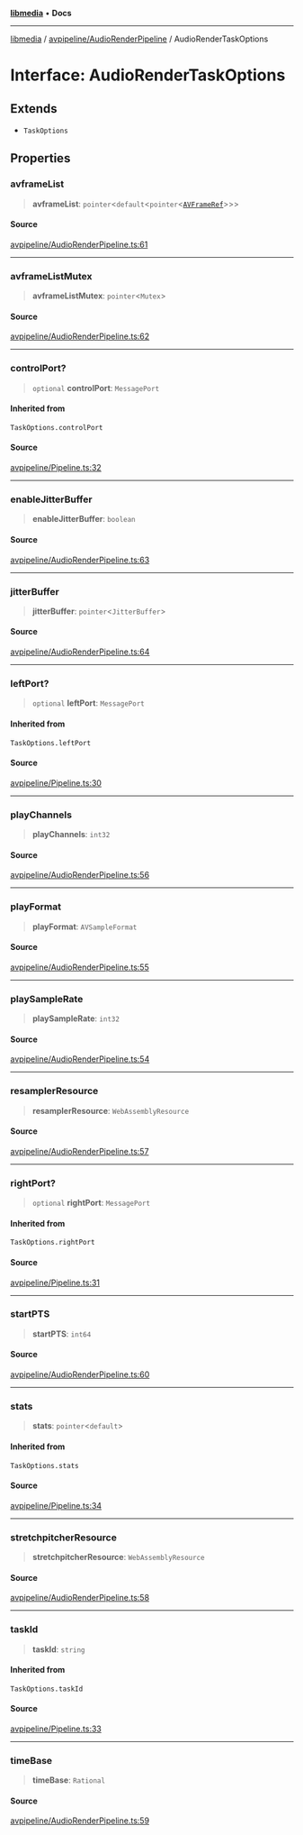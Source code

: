 [**libmedia**](../../../README.md) • **Docs**

***

[libmedia](../../../README.md) / [avpipeline/AudioRenderPipeline](../README.md) / AudioRenderTaskOptions

# Interface: AudioRenderTaskOptions

## Extends

- `TaskOptions`

## Properties

### avframeList

> **avframeList**: `pointer`\<`default`\<`pointer`\<[`AVFrameRef`](../../../avutil/struct/avframe/classes/AVFrameRef.md)\>\>\>

#### Source

[avpipeline/AudioRenderPipeline.ts:61](https://github.com/zhaohappy/libmedia/blob/b4bb608d2b1c00d036d73fc8d222b1a97be53694/src/avpipeline/AudioRenderPipeline.ts#L61)

***

### avframeListMutex

> **avframeListMutex**: `pointer`\<`Mutex`\>

#### Source

[avpipeline/AudioRenderPipeline.ts:62](https://github.com/zhaohappy/libmedia/blob/b4bb608d2b1c00d036d73fc8d222b1a97be53694/src/avpipeline/AudioRenderPipeline.ts#L62)

***

### controlPort?

> `optional` **controlPort**: `MessagePort`

#### Inherited from

`TaskOptions.controlPort`

#### Source

[avpipeline/Pipeline.ts:32](https://github.com/zhaohappy/libmedia/blob/b4bb608d2b1c00d036d73fc8d222b1a97be53694/src/avpipeline/Pipeline.ts#L32)

***

### enableJitterBuffer

> **enableJitterBuffer**: `boolean`

#### Source

[avpipeline/AudioRenderPipeline.ts:63](https://github.com/zhaohappy/libmedia/blob/b4bb608d2b1c00d036d73fc8d222b1a97be53694/src/avpipeline/AudioRenderPipeline.ts#L63)

***

### jitterBuffer

> **jitterBuffer**: `pointer`\<`JitterBuffer`\>

#### Source

[avpipeline/AudioRenderPipeline.ts:64](https://github.com/zhaohappy/libmedia/blob/b4bb608d2b1c00d036d73fc8d222b1a97be53694/src/avpipeline/AudioRenderPipeline.ts#L64)

***

### leftPort?

> `optional` **leftPort**: `MessagePort`

#### Inherited from

`TaskOptions.leftPort`

#### Source

[avpipeline/Pipeline.ts:30](https://github.com/zhaohappy/libmedia/blob/b4bb608d2b1c00d036d73fc8d222b1a97be53694/src/avpipeline/Pipeline.ts#L30)

***

### playChannels

> **playChannels**: `int32`

#### Source

[avpipeline/AudioRenderPipeline.ts:56](https://github.com/zhaohappy/libmedia/blob/b4bb608d2b1c00d036d73fc8d222b1a97be53694/src/avpipeline/AudioRenderPipeline.ts#L56)

***

### playFormat

> **playFormat**: `AVSampleFormat`

#### Source

[avpipeline/AudioRenderPipeline.ts:55](https://github.com/zhaohappy/libmedia/blob/b4bb608d2b1c00d036d73fc8d222b1a97be53694/src/avpipeline/AudioRenderPipeline.ts#L55)

***

### playSampleRate

> **playSampleRate**: `int32`

#### Source

[avpipeline/AudioRenderPipeline.ts:54](https://github.com/zhaohappy/libmedia/blob/b4bb608d2b1c00d036d73fc8d222b1a97be53694/src/avpipeline/AudioRenderPipeline.ts#L54)

***

### resamplerResource

> **resamplerResource**: `WebAssemblyResource`

#### Source

[avpipeline/AudioRenderPipeline.ts:57](https://github.com/zhaohappy/libmedia/blob/b4bb608d2b1c00d036d73fc8d222b1a97be53694/src/avpipeline/AudioRenderPipeline.ts#L57)

***

### rightPort?

> `optional` **rightPort**: `MessagePort`

#### Inherited from

`TaskOptions.rightPort`

#### Source

[avpipeline/Pipeline.ts:31](https://github.com/zhaohappy/libmedia/blob/b4bb608d2b1c00d036d73fc8d222b1a97be53694/src/avpipeline/Pipeline.ts#L31)

***

### startPTS

> **startPTS**: `int64`

#### Source

[avpipeline/AudioRenderPipeline.ts:60](https://github.com/zhaohappy/libmedia/blob/b4bb608d2b1c00d036d73fc8d222b1a97be53694/src/avpipeline/AudioRenderPipeline.ts#L60)

***

### stats

> **stats**: `pointer`\<`default`\>

#### Inherited from

`TaskOptions.stats`

#### Source

[avpipeline/Pipeline.ts:34](https://github.com/zhaohappy/libmedia/blob/b4bb608d2b1c00d036d73fc8d222b1a97be53694/src/avpipeline/Pipeline.ts#L34)

***

### stretchpitcherResource

> **stretchpitcherResource**: `WebAssemblyResource`

#### Source

[avpipeline/AudioRenderPipeline.ts:58](https://github.com/zhaohappy/libmedia/blob/b4bb608d2b1c00d036d73fc8d222b1a97be53694/src/avpipeline/AudioRenderPipeline.ts#L58)

***

### taskId

> **taskId**: `string`

#### Inherited from

`TaskOptions.taskId`

#### Source

[avpipeline/Pipeline.ts:33](https://github.com/zhaohappy/libmedia/blob/b4bb608d2b1c00d036d73fc8d222b1a97be53694/src/avpipeline/Pipeline.ts#L33)

***

### timeBase

> **timeBase**: `Rational`

#### Source

[avpipeline/AudioRenderPipeline.ts:59](https://github.com/zhaohappy/libmedia/blob/b4bb608d2b1c00d036d73fc8d222b1a97be53694/src/avpipeline/AudioRenderPipeline.ts#L59)
